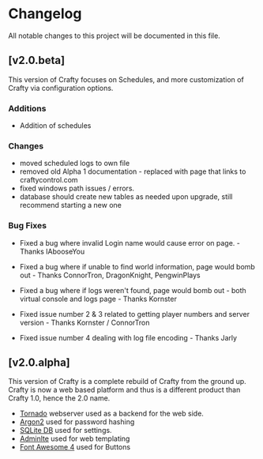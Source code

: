 # Changelog
All notable changes to this project will be documented in this file.

## [v2.0.beta]
This version of Crafty focuses on Schedules, and more customization of 
Crafty via configuration options.  

### Additions
- Addition of schedules

### Changes
- moved scheduled logs to own file
- removed old Alpha 1 documentation - replaced with page that links to craftycontrol.com
- fixed windows path issues / errors.
- database should create new tables as needed upon upgrade, still recommend starting a new one

### Bug Fixes
* Fixed a bug where invalid Login name would cause error on page. - Thanks IAbooseYou

* Fixed a bug where if unable to find world information, page would bomb out - Thanks ConnorTron, DragonKnight, PengwinPlays

* Fixed a bug where if logs weren't found, page would bomb out - both virtual console and logs page - Thanks Kornster
    
* Fixed issue number 2 & 3 related to getting player numbers and server version - Thanks Kornster / ConnorTron
   
* Fixed issue number 4 dealing with log file encoding -  Thanks Jarly

## [v2.0.alpha]
This version of Crafty is a complete rebuild of Crafty from the ground up.
Crafty is now a web based platform and thus is a different product than
Crafty 1.0, hence the 2.0 name.

- [Tornado](https://www.tornadoweb.org/en/stable/) webserver used as a backend for the web side.
- [Argon2](https://pypi.org/project/argon2-cffi/) used for password hashing
- [SQLite DB](https://www.sqlite.org/index.html) used for settings.
- [Adminlte](https://adminlte.io/themes/AdminLTE/index2.html) used for web templating
- [Font Awesome 4](https://fontawesome.com/) used for Buttons 
